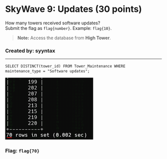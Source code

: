 <h1> SkyWave 9: Updates (30 points)</h1>
<p> How many towers received software updates?<br>Submit the flag as <code>flag{number}</code>. Example: <code>flag{10}</code>.</p>
<blockquote><strong>Note:</strong> Access the database from <b>High Tower</b>.</blockquote>
<h3> Created by: <b>syyntax</b></h3>
<hr>

```query
SELECT DISTINCT(tower_id) FROM Tower_Maintenance WHERE maintenance_type = "Software updates";
```
<img src="../imgs/sky9.png">
<h3>Flag: <code>flag{70}</code></h3>
